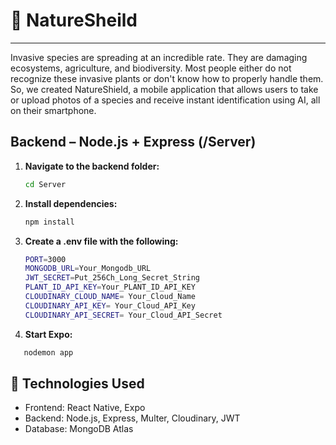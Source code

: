 # 🌿 NatureSheild

---
Invasive species are spreading at an incredible rate. They are damaging ecosystems, agriculture, and biodiversity. Most people either do not recognize these invasive plants or don't know how to properly handle them. So, we created NatureShield, a mobile application that allows users to take or upload photos of a species and receive instant identification using AI, all on their smartphone.

## Backend – Node.js + Express (/Server)
1. **Navigate to the backend folder:**

   ```bash
   cd Server
   ```
2. **Install dependencies:**
   ```bash
   npm install   
   ```
3. **Create a .env file with the following:**

    ```bash
   PORT=3000
   MONGODB_URL=Your_Mongodb_URL
   JWT_SECRET=Put_256Ch_Long_Secret_String
   PLANT_ID_API_KEY=Your_PLANT_ID_API_KEY
   CLOUDINARY_CLOUD_NAME= Your_Cloud_Name
   CLOUDINARY_API_KEY= Your_Cloud_API_Key
   CLOUDINARY_API_SECRET= Your_Cloud_API_Secret
   ```
4. **Start Expo:**

```bash
   nodemon app
```


## 🔧 Technologies Used

- Frontend: React Native, Expo
- Backend: Node.js, Express, Multer, Cloudinary, JWT
- Database: MongoDB Atlas
